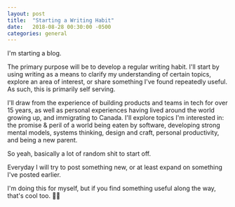 ```yaml
---
layout: post
title:  "Starting a Writing Habit"
date:   2018-08-28 00:30:00 -0500
categories: general
---
```

I'm starting a blog.

The primary purpose will be to develop a regular writing habit. I'll start by using writing as a means to clarify my understanding of certain topics, explore an area of interest, or share something I've found repeatedly useful.  As such, this is primarily self serving. 

I'll draw from the experience of building products and teams in tech for over 15 years, as well as personal experiences having lived around the world growing up, and immigrating to Canada. I'll explore topics I'm interested in: the promise & peril of a world being eaten by software, developing strong mental models, systems thinking, design and craft, personal productivity, and being a new parent. 

So yeah, basically a lot of random shit to start off.

Everyday I will try to post something new, or at least expand on something I've posted earlier.

I'm doing this for myself, but if you find something useful along the way, that's cool too. 🙏🏾